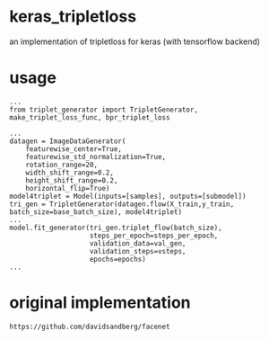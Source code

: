 # keras_tripletloss
an implementation of tripletloss for keras (with tensorflow backend)

# usage

```
...
from triplet_generator import TripletGenerator, make_triplet_loss_func, bpr_triplet_loss

...
datagen = ImageDataGenerator(
    featurewise_center=True,
    featurewise_std_normalization=True,
    rotation_range=20,
    width_shift_range=0.2,
    height_shift_range=0.2,
    horizontal_flip=True)
model4triplet = Model(inputs=[samples], outputs=[submodel])
tri_gen = TripletGenerator(datagen.flow(X_train,y_train, batch_size=base_batch_size), model4triplet)
...
model.fit_generator(tri_gen.triplet_flow(batch_size),
                    steps_per_epoch=steps_per_epoch,
                    validation_data=val_gen,
                    validation_steps=vsteps, 
                    epochs=epochs)
...
```

# original implementation

    https://github.com/davidsandberg/facenet
